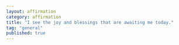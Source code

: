 ```yaml
---
layout: affirmation  
category: affirmation  
title: "I see the joy and blessings that are awaiting me today."  
tag: "general"
published: true
---
```

